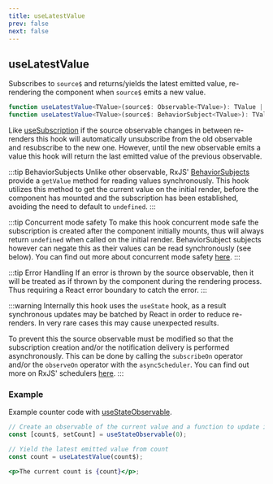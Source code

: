 ```yaml
---
title: useLatestValue
prev: false
next: false
---
```


## useLatestValue

Subscribes to `source$` and returns/yields the latest emitted value, re-rendering the component when `source$` emits a new value.

```ts
function useLatestValue<TValue>(source$: Observable<TValue>): TValue | undefined;
function useLatestValue<TValue>(source$: BehaviorSubject<TValue>): TValue;
```

Like [useSubscription](/api/hooks/use-subscription) if the source observable changes in between re-renders this hook will automatically unsubscribe from the old observable and resubscribe to the new one. However, until the new observable emits a value this hook will return the last emitted value of the previous observable.

:::tip BehaviorSubjects
Unlike other observable, RxJS' [BehaviorSubjects](https://rxjs.dev/api/index/class/BehaviorSubject) provide a `getValue` method for reading values synchronously. This hook utilizes this method to get the current value on the initial render, before the component has mounted and the subscription has been established, avoiding the need to default to `undefined`.
:::

:::tip Concurrent mode safety
To make this hook concurrent mode safe the subscription is created after the component initially mounts, thus will always return `undefined` when called on the initial render. BehaviorSubject subjects however can negate this as their values can be read synchronously (see below). You can find out more about concurrent mode safety [here](/guide/core-concepts#concurrent-mode-safety).
:::

:::tip Error Handling
If an error is thrown by the source observable, then it will be treated as if thrown by the component during the rendering process. Thus requiring a React error boundary to catch the error.
:::

:::warning
Internally this hook uses the `useState` hook, as a result synchronous updates may be batched by React in order to reduce re-renders. In very rare cases this may cause unexpected results.

To prevent this the source observable must be modified so that the subscription creation and/or the notification delivery is performed asynchronously. This can be done by calling the `subscribeOn` operator and/or the `observeOn` operator with the `asyncScheduler`. You can find out more on RxJS' schedulers [here](https://rxjs.dev/guide/scheduler).
:::

### Example

Example counter code with [useStateObservable](/api/hooks/use-state-observable).

```jsx
// Create an observable of the current value and a function to update it
const [count$, setCount] = useStateObservable(0);

// Yield the latest emitted value from count
const count = useLatestValue(count$);

<p>The current count is {count}</p>;
```
